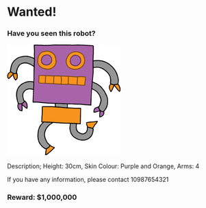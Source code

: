 <!DOCTYPE html>
<html lang="en">
<head>
  <meta charset="UTF-8">
  <meta http-equiv="X-UA-Compatible" content="IE=edge">
  <meta name="viewport" content="width=device-width, initial-scale=1.0">
  <link rel="stylesheet" href="public/css/styles.css"> 
  <link rel="shortcut icon" href="public/images/robot.png" type="image/x-icon">
  <title>! Wanted !</title>
</head>
<body>
  <div class="wanted">  
    <h1 class="headline">Wanted!</h1>
    <h3>Have you seen this robot?</h3>
    <img src="public/images/robot.png" class="roboImg">
    <p>Description; Height: 30cm, Skin Colour: Purple and Orange, Arms: 4</p>
    <p>If you have any information, please contact 10987654321</p>
    <h3>Reward: $1,000,000</h3>
  </div>
</body>
</html>
